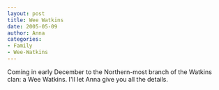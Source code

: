 ```yaml
---
layout: post
title: Wee Watkins
date: 2005-05-09
author: Anna
categories:
- Family
- Wee-Watkins
---
```


Coming in early December to the Northern-most branch of the Watkins clan: a Wee Watkins. I'll let Anna give you all the details.